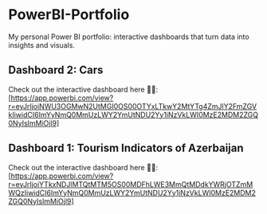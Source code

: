 # PowerBI-Portfolio
My personal Power BI portfolio: interactive dashboards that turn data into insights and visuals.

## Dashboard 2: Cars 
Check out the interactive dashboard here 🔗👀: [https://app.powerbi.com/view?r=eyJrIjoiNWU3OGMwN2UtMGI0OS00OTYxLTkwY2MtYTg4ZmJlY2FmZGVkIiwidCI6ImYyNmQ0MmUzLWY2YmUtNDU2Yy1iNzVkLWI0MzE2MDM2ZGQ0NyIsImMiOjl9]

## Dashboard 1: Tourism Indicators of Azerbaijan
Check out the interactive dashboard here 🔗👀: [https://app.powerbi.com/view?r=eyJrIjoiYTkxNDJlMTQtMTM5OS00MDFhLWE3MmQtMDdkYWRjOTZmMWQzIiwidCI6ImYyNmQ0MmUzLWY2YmUtNDU2Yy1iNzVkLWI0MzE2MDM2ZGQ0NyIsImMiOjl9]
